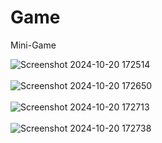 # Game
Mini-Game

![Screenshot 2024-10-20 172514](https://github.com/user-attachments/assets/a5ca4298-84c0-475d-94cd-904fb35a7641)
<br><br>
![Screenshot 2024-10-20 172650](https://github.com/user-attachments/assets/c84accec-34c7-4227-8044-31ecc581e596)
<br><br>
![Screenshot 2024-10-20 172713](https://github.com/user-attachments/assets/ce75f209-8c68-42ff-a48b-0a9beb436916)
<br><br>
![Screenshot 2024-10-20 172738](https://github.com/user-attachments/assets/580d66d3-f09b-4fd9-a99d-caa01925cfd6)



